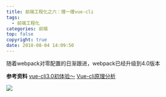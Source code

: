 ```yaml
---
title: 前端工程化之六：理一理vue-cli
tags:
  - 前端工程化
categories: 前端
top: false
copyright: true
date: 2018-08-04 14:09:50
---
```

随着webpack对零配置的日渐跟进，webpack已经升级到4.0版本
<!--more-->

**参考资料**
[vue-cli3.0初体验～](https://segmentfault.com/a/1190000014123259)
[Vue-cli原理分析 ](https://github.com/BooheeFE/weekly/issues/9)

![](http://oankigr4l.bkt.clouddn.com/wexin.png)
